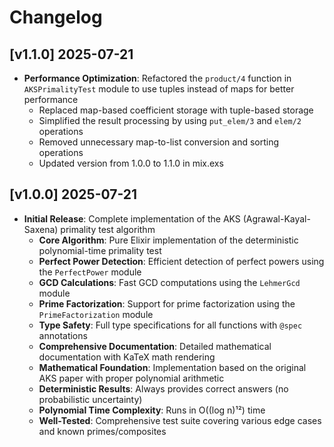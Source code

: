 # Changelog

## [v1.1.0] 2025-07-21

- **Performance Optimization**: Refactored the `product/4` function in `AKSPrimalityTest` module to use tuples instead of maps for better performance
  - Replaced map-based coefficient storage with tuple-based storage
  - Simplified the result processing by using `put_elem/3` and `elem/2` operations
  - Removed unnecessary map-to-list conversion and sorting operations
  - Updated version from 1.0.0 to 1.1.0 in mix.exs

## [v1.0.0] 2025-07-21

- **Initial Release**: Complete implementation of the AKS (Agrawal-Kayal-Saxena) primality test algorithm
  - **Core Algorithm**: Pure Elixir implementation of the deterministic polynomial-time primality test
  - **Perfect Power Detection**: Efficient detection of perfect powers using the `PerfectPower` module
  - **GCD Calculations**: Fast GCD computations using the `LehmerGcd` module  
  - **Prime Factorization**: Support for prime factorization using the `PrimeFactorization` module
  - **Type Safety**: Full type specifications for all functions with `@spec` annotations
  - **Comprehensive Documentation**: Detailed mathematical documentation with KaTeX math rendering
  - **Mathematical Foundation**: Implementation based on the original AKS paper with proper polynomial arithmetic
  - **Deterministic Results**: Always provides correct answers (no probabilistic uncertainty)
  - **Polynomial Time Complexity**: Runs in O((log n)¹²) time
  - **Well-Tested**: Comprehensive test suite covering various edge cases and known primes/composites
